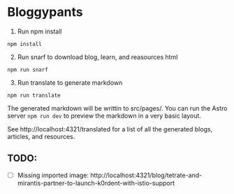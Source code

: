 # Bloggypants

1. Run npm install
```shell
npm install
```
2. Run snarf to download blog, learn, and reasources html
```shell
npm run snarf
```
3. Run translate to generate markdown
```shell
npm run translate
```

The generated markdown will be writtin to src/pages/.
You can run the Astro server `npm run dev` to preview the markdown in a very basic layout.

See http://localhost:4321/translated for a list of all the generated blogs, articles, and resources.

## TODO:
- [ ] Missing imported image: http://localhost:4321/blog/tetrate-and-mirantis-partner-to-launch-k0rdent-with-istio-support
